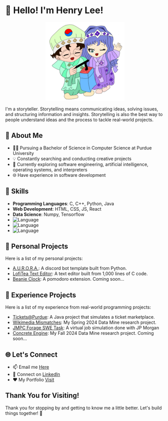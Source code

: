<!-- Header -->
# 👋 Hello! I'm Henry Lee!
<div style="text-align: center;">
    <img src="hanbok.jpg" alt="Header" width="250"/>
</div>

I'm a storyteller. Storytelling means communicating ideas, solving issues, and structuring information and insights. Storytelling is also the best way to people understand ideas and the process to tackle real-world projects.

<!-- About Me -->
## 🧐 About Me

- 👨‍🎓 Pursuing a Bachelor of Science in Computer Science at Purdue University
- 💡 Constantly searching and conducting creative projects
- 📓 Currently exploring software engineering, artificial intelligence, operating systems, and interpreters
- 🌐 Have experience in software development

<!-- Skills -->
## 🔧 Skills

- **Programming Languages**: C, C++, Python, Java
- **Web Development**: HTML, CSS, JS, React
- **Data Science**: Numpy, Tensorflow
- ![Language](https://img.shields.io/badge/language-Python-blue)
- ![Language](https://img.shields.io/badge/language-C-blue)
- ![Language](https://img.shields.io/badge/language-Java-blue)

<!-- My Projects -->
## 🚀 Personal Projects

Here is a list of my personal projects:

- [A.U.R.O.R.A.](https://github.com/LofiTea/A.U.R.O.R.A.): A discord bot template built from Python.
- [LofiTea Text Editor](https://github.com/LofiTea/lofitea-text-editor): A text editor built from 1,000 lines of C code.
- [Beanie Clock](): A pomodoro extension.  Coming soon...

<!-- My Research -->
## 🔨 Experience Projects

Here is a list of my experience from real-world programming projects:

- [Tickets@Purdue](https://github.com/LofiTea/TicketsAtPurdue): A Java project that simulates a ticket marketplace.
- [Wikimedia Mismatches](https://github.com/LofiTea/Wikidata-Mismatches): My Spring 2024 Data Mine research project.
- [JMPC Forage SWE Task](https://github.com/LofiTea/forage-jpmc-swe-task-1): A virtual job simulation done with JP Morgan
- [Concrete Engine](): My Fall 2024 Data Mine research project. Coming soon...

<!-- Let's Connect -->
## 🌐 Let's Connect

- 📫 Email me [Here](iwilldiscoveraurora@gmail.com)
- 💬 Connect on [LinkedIn](www.linkedin.com/in/lofitea)
- ❤️ My Portfolio [Visit](https://lofitea-portfolio.vercel.app/)

<!-- Footer -->
## Thank You for Visiting!

Thank you for stopping by and getting to know me a little better. Let's build things together! 🚀
